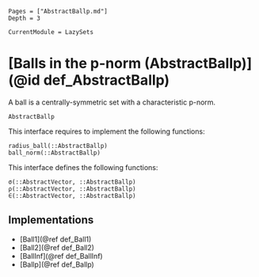 ```@contents
Pages = ["AbstractBallp.md"]
Depth = 3
```

```@meta
CurrentModule = LazySets
```

# [Balls in the p-norm (AbstractBallp)](@id def_AbstractBallp)

A ball is a centrally-symmetric set with a characteristic p-norm.

```@docs
AbstractBallp
```

This interface requires to implement the following functions:

```@docs
radius_ball(::AbstractBallp)
ball_norm(::AbstractBallp)
```

This interface defines the following functions:

```@docs
σ(::AbstractVector, ::AbstractBallp)
ρ(::AbstractVector, ::AbstractBallp)
∈(::AbstractVector, ::AbstractBallp)
```

## Implementations

* [Ball1](@ref def_Ball1)
* [Ball2](@ref def_Ball2)
* [BallInf](@ref def_BallInf)
* [Ballp](@ref def_Ballp)
